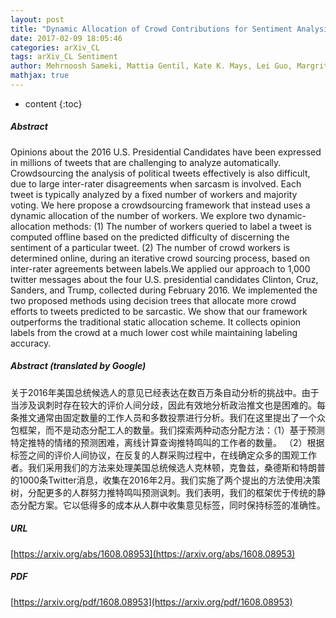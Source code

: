 ```yaml
---
layout: post
title: "Dynamic Allocation of Crowd Contributions for Sentiment Analysis during the 2016 U.S. Presidential Election"
date: 2017-02-09 18:05:46
categories: arXiv_CL
tags: arXiv_CL Sentiment
author: Mehrnoosh Sameki, Mattia Gentil, Kate K. Mays, Lei Guo, Margrit Betke
mathjax: true
---
```


* content
{:toc}

##### Abstract
Opinions about the 2016 U.S. Presidential Candidates have been expressed in millions of tweets that are challenging to analyze automatically. Crowdsourcing the analysis of political tweets effectively is also difficult, due to large inter-rater disagreements when sarcasm is involved. Each tweet is typically analyzed by a fixed number of workers and majority voting. We here propose a crowdsourcing framework that instead uses a dynamic allocation of the number of workers. We explore two dynamic-allocation methods: (1) The number of workers queried to label a tweet is computed offline based on the predicted difficulty of discerning the sentiment of a particular tweet. (2) The number of crowd workers is determined online, during an iterative crowd sourcing process, based on inter-rater agreements between labels.We applied our approach to 1,000 twitter messages about the four U.S. presidential candidates Clinton, Cruz, Sanders, and Trump, collected during February 2016. We implemented the two proposed methods using decision trees that allocate more crowd efforts to tweets predicted to be sarcastic. We show that our framework outperforms the traditional static allocation scheme. It collects opinion labels from the crowd at a much lower cost while maintaining labeling accuracy.

##### Abstract (translated by Google)
关于2016年美国总统候选人的意见已经表达在数百万条自动分析的挑战中。由于当涉及讽刺时存在较大的评价人间分歧，因此有效地分析政治推文也是困难的。每条推文通常由固定数量的工作人员和多数投票进行分析。我们在这里提出了一个众包框架，而不是动态分配工人的数量。我们探索两种动态分配方法：（1）基于预测特定推特的情绪的预测困难，离线计算查询推特鸣叫的工作者的数量。 （2）根据标签之间的评价人间协议，在反复的人群采购过程中，在线确定众多的围观工作者。我们采用我们的方法来处理美国总统候选人克林顿，克鲁兹，桑德斯和特朗普的1000条Twitter消息，收集在2016年2月。我们实施了两个提出的方法使用决策树，分配更多的人群努力推特鸣叫预测讽刺。我们表明，我们的框架优于传统的静态分配方案。它以低得多的成本从人群中收集意见标签，同时保持标签的准确性。

##### URL
[https://arxiv.org/abs/1608.08953](https://arxiv.org/abs/1608.08953)

##### PDF
[https://arxiv.org/pdf/1608.08953](https://arxiv.org/pdf/1608.08953)

